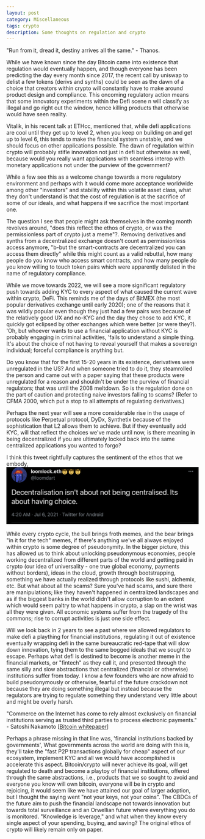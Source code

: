 ```yaml
---
layout: post
category: Miscellaneous
tags: crypto
description: Some thoughts on regulation and crypto
---
```


"Run from it, dread it, destiny arrives all the same." - Thanos.

<p>While we have known since the day Bitcoin came into existence that regulation would eventually happen, and though everyone has been predicting the day every month since 2017, the recent call by uniswap to delist a few tokens (derivs and synths) could be seen as the dawn of a choice that creators within crypto will constantly have to make around product design and compliance. This oncoming regulatory action means that some innovatory experiments within the Defi scene n will classify as illegal and go right out the window, hence killing products that otherwise would have seen reality. </p>

Vitalik, in his recent talk at ETHcc, mentioned that, while defi applications are cool until they get up to level 2, when you keep on building on and get up to level 6, this tends to make the financial system unstable, and we should focus on other applications possible. The dawn of regulation within crypto will probably stifle innovation not just in defi but otherwise as well, because would you really want applications with seamless interop with monetary applications not under the purview of the government?

While a few see this as a welcome change towards a more regulatory environment and perhaps with it would come more acceptance worldwide among other "investors" and stability within this volatile asset class, what they don't understand is that the cost of regulation is at the sacrifice of some of our ideals, and what happens if we sacrifice the most important one. 

The question I see that people might ask themselves in the coming month revolves around, "does this reflect the ethos of crypto, or was the permissionless part of crypto just a meme"?. Removing derivatives and synths from a decentralized exchange doesn't count as permissionless access anymore, "b-but the smart-contracts are decentralized you can access them directly" while this might count as a valid rebuttal, how many people do you know who access smart contracts, and how many people do you know willing to touch token pairs which were apparently delisted in the name of regulatory compliance.

While we move towards 2022, we will see a more significant regulatory push towards adding KYC to every aspect of what caused the current wave within crypto, DeFi. This reminds me of the days of BitMEX (the most popular derivatives exchange until early 2020); one of the reasons that it was wildly popular even though they just had a few pairs was because of the relatively good UX and no-KYC and the day they chose to add KYC, it quickly got eclipsed by other exchanges which were better (or were they?). 'Oh, but whoever wants to use a financial application without KYC is probably engaging in criminal activities, 'fails to understand a simple thing. It's about the choice of not having to reveal yourself that makes a sovereign individual; forceful compliance is anything but.  

Do you know that for the first 15-20 years in its existence, derivatives were unregulated in the US? And when someone tried to do it, they steamrolled the person and came out with a paper saying that these products were unregulated for a reason and shouldn't be under the purview of financial regulators; that was until the 2008 meltdown. So is the regulation done on the part of caution and protecting naive investors falling to scams? (Refer to CFMA 2000, which put a stop to all attempts of regulating derivatives.)

Perhaps the next year will see a more considerable rise in the usage of protocols like Perpetual protocol, DyDx, Synthetix because of the sophistication that L2 allows them to achieve. But if they eventually add KYC, will that reflect the choices we've made until now, is there meaning in being decentralized if you are ultimately locked back into the same centralized applications you wanted to forgo? 

I think this tweet rightfully captures the sentiment of the ethos that we embody, 
<img src='/img/images/Screenshot%202021-08-25%20at%209.22.49%20PM.png'>

While every crypto cycle, the bull brings froth memes, and the bear brings "in it for the tech" memes, if there's anything we've all always enjoyed within crypto is some degree of pseudonymity. In the bigger picture, this has allowed us to think about unlocking pseudonymous economies, people working decentralized from different parts of the world and getting paid in crypto (our idea of universality - one true global economy, payments without borders), ideas in the cloud, growth through bootstrapping, something we have actually realized through protocols like sushi, alchemix, etc. But what about all the scams? Sure you've had scams, and sure there are manipulations; like they haven't happened in centralized landscapes and as if the biggest banks in the world didn't allow corruption to an extent which would seem paltry to what happens in crypto, a slap on the wrist was all they were given. All economic systems suffer from the tragedy of the commons; rise to corrupt activities is just one side effect. 

Will we look back in 2 years to see a past where we allowed regulators to make defi a plaything for financial institutions, regulating it out of existence eventually wrapping defi in the same bureaucratic red-tape that will slow down innovation, tying them to the same bogged ideals that we sought to escape. Perhaps what defi is destined to become is another meme in the financial markets, or "fintech" as they call it, and presented through the same silly and slow abstractions that centralized (financial or otherwise) institutions suffer from today. I know a few founders who are now afraid to build pseudonymously or otherwise, fearful of the future crackdown not because they are doing something illegal but instead because the regulators are trying to regulate something they understand very little about and might be overly harsh. 

"Commerce on the Internet has come to rely almost exclusively on financial institutions serving as trusted third parties to process electronic payments." - Satoshi Nakamoto [[Bitcoin whitepaper](https://bitcoin.org/bitcoin.pdf)]

Perhaps a phrase missing in that line was, 'financial institutions backed by governments', What governments across the world are doing with this is, they'll take the "fast P2P transactions globally for cheap" aspect of our ecosystem, implement KYC and all we would have accomplished is accelerate this aspect. Bitcoin/crypto will never achieve its goal, will get regulated to death and become a playtoy of financial institutions, offered through the same abstractions, i.e., products that we so sought to avoid and everyone you know will own bitcoin, everyone will be in crypto and rejoicing, it would seem like we have attained our goal of larger adoption, but I thought the saying went "not your keys, not your coins". The CBDCs of the future aim to push the financial landscape not towards innovation but towards total surveillance and an Orwellian future where everything you do is monitored. "Knowledge is leverage," and what when they know every single aspect of your spending, buying, and saving? The original ethos of crypto will likely remain only on paper. 
 












